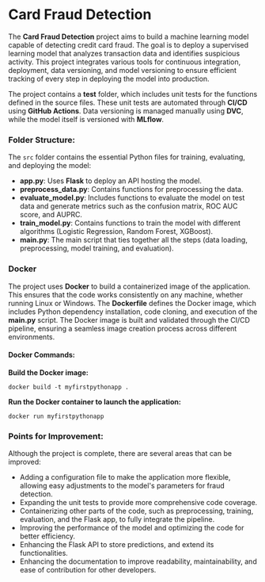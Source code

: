 <!DOCTYPE html>
<html lang="en">
<head>
    <meta charset="UTF-8">
    <meta name="viewport" content="width=device-width, initial-scale=1.0">
</head>
<body>

<h1>Card Fraud Detection</h1>

<p>The <strong>Card Fraud Detection</strong> project aims to build a machine learning model capable of detecting credit card fraud. The goal is to deploy a supervised learning model that analyzes transaction data and identifies suspicious activity. This project integrates various tools for continuous integration, deployment, data versioning, and model versioning to ensure efficient tracking of every step in deploying the model into production.</p>

<p>The project contains a <strong>test</strong> folder, which includes unit tests for the functions defined in the source files. These unit tests are automated through <strong>CI/CD</strong> using <strong>GitHub Actions</strong>. Data versioning is managed manually using <strong>DVC</strong>, while the model itself is versioned with <strong>MLflow</strong>.</p>

<h3>Folder Structure:</h3>
<p>The <code>src</code> folder contains the essential Python files for training, evaluating, and deploying the model:</p>
<ul>
    <li><strong>app.py</strong>: Uses <strong>Flask</strong> to deploy an API hosting the model.</li>
    <li><strong>preprocess_data.py</strong>: Contains functions for preprocessing the data.</li>
    <li><strong>evaluate_model.py</strong>: Includes functions to evaluate the model on test data and generate metrics such as the confusion matrix, ROC AUC score, and AUPRC.</li>
    <li><strong>train_model.py</strong>: Contains functions to train the model with different algorithms (Logistic Regression, Random Forest, XGBoost).</li>
    <li><strong>main.py</strong>: The main script that ties together all the steps (data loading, preprocessing, model training, and evaluation).</li>
</ul>

<h3>Docker</h3>

<p>The project uses <strong>Docker</strong> to build a containerized image of the application. This ensures that the code works consistently on any machine, whether running Linux or Windows. The <strong>Dockerfile</strong> defines the Docker image, which includes Python dependency installation, code cloning, and execution of the <strong>main.py</strong> script. The Docker image is built and validated through the CI/CD pipeline, ensuring a seamless image creation process across different environments.</p>

<h4>Docker Commands:</h4>
<p><strong>Build the Docker image:</strong></p>
<pre><code>docker build -t myfirstpythonapp .</code></pre>

<p><strong>Run the Docker container to launch the application:</strong></p>
<pre><code>docker run myfirstpythonapp</code></pre>

<h3>Points for Improvement:</h3>

<p>Although the project is complete, there are several areas that can be improved:</p>
<ul>
    <li>Adding a configuration file to make the application more flexible, allowing easy adjustments to the model's parameters for fraud detection.</li>
    <li>Expanding the unit tests to provide more comprehensive code coverage.</li>
    <li>Containerizing other parts of the code, such as preprocessing, training, evaluation, and the Flask app, to fully integrate the pipeline.</li>
    <li>Improving the performance of the model and optimizing the code for better efficiency.</li>
    <li>Enhancing the Flask API to store predictions, and extend its functionalities.</li>
    <li>Enhancing the documentation to improve readability, maintainability, and ease of contribution for other developers.</li>
</ul>

</body>
</html>
